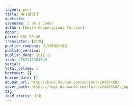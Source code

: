 ```yaml
---
layout: post
title: 编译器设计
subtitle: 
casename: I am a Coder
author: [Keith Cooper,Linda Torczon]
donor: 
price: CNY 99.00
translator: [郭旭]
publish_company: 人民邮电出版社
publish_version: 
publish_date: 2012-12
isbn: 9787115301949
serial: 
total_volume: 1
borrower: []
borrow_date: []
douban_url: http://book.douban.com/subject/20436488/
cover_path: https://img1.doubanio.com/lpic/s24486602.jpg
tag: 
read_status: 未读
---
```

